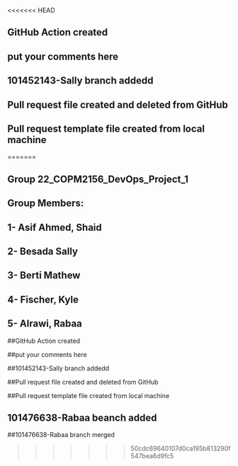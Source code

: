 <<<<<<< HEAD
## GitHub Action created
## put your comments here
## 101452143-Sally branch addedd
## Pull request file created and deleted from GitHub 
## Pull request template file created from local machine
=======
## Group 22_COPM2156_DevOps_Project_1

## Group Members:
## 1- Asif Ahmed, Shaid
## 2- Besada Sally
## 3- Berti Mathew
## 4- Fischer, Kyle
## 5- Alrawi, Rabaa

##GitHub Action created

##put your comments here

##101452143-Sally branch addedd

##Pull request file created and deleted from GitHub
 
##Pull request template file created from local machine
## 101476638-Rabaa beanch added
##101476638-Rabaa branch merged
>>>>>>> 50cdc69640107d0ca195b813290f547bea6d9fc5

